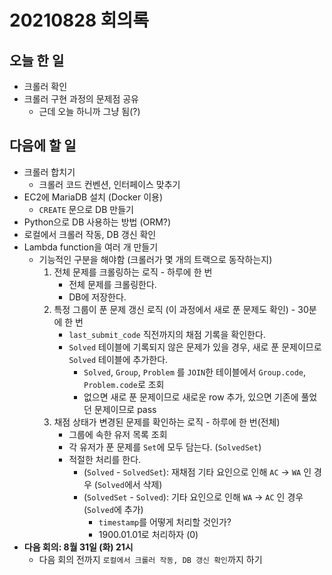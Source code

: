 # 20210828 회의록

## 오늘 한 일

- 크롤러 확인
- 크롤러 구현 과정의 문제점 공유
  - 근데 오늘 하니까 그냥 됨(?)

## 다음에 할 일

- 크롤러 합치기
  - 크롤러 코드 컨벤션, 인터페이스 맞추기
- EC2에 MariaDB 설치 (Docker 이용)
  - `CREATE` 문으로 DB 만들기
- Python으로 DB 사용하는 방법 (ORM?)
- 로컬에서 크롤러 작동, DB 갱신 확인
- Lambda function을 여러 개 만들기
  - 기능적인 구분을 해야함 (크롤러가 몇 개의 트랙으로 동작하는지)
    1. 전체 문제를 크롤링하는 로직 - 하루에 한 번
       - 전체 문제를 크롤링한다.
       - DB에 저장한다.
    2. 특정 그룹이 푼 문제 갱신 로직 (이 과정에서 새로 푼 문제도 확인) - 30분에 한 번
       - `last_submit_code` 직전까지의 채점 기록을 확인한다.
       - `Solved` 테이블에 기록되지 않은 문제가 있을 경우, 새로 푼 문제이므로 `Solved` 테이블에 추가한다.
         - `Solved`, `Group`, `Problem` 를 `JOIN`한 테이블에서 `Group.code`, `Problem.code`로 조회
         - 없으면 새로 푼 문제이므로 새로운 row 추가, 있으면 기존에 풀었던 문제이므로 pass
    3. 채점 상태가 변경된 문제를 확인하는 로직 - 하루에 한 번(전체)
       - 그룹에 속한 유저 목록 조회
       - 각 유저가 푼 문제를 `Set`에 모두 담는다. (`SolvedSet`)
       - 적절한 처리를 한다.
         - (`Solved` - `SolvedSet`): 재채점 기타 요인으로 인해 `AC` → `WA` 인 경우 (`Solved`에서 삭제)
         - (`SolvedSet` - `Solved`): 기타 요인으로 인해 `WA` → `AC` 인 경우 (`Solved`에 추가)
           - `timestamp`를 어떻게 처리할 것인가?
           - 1900.01.01로 처리하자 (0)
- **다음 회의: 8월 31일 (화) 21시**
  - 다음 회의 전까지 `로컬에서 크롤러 작동, DB 갱신 확인`까지 하기

